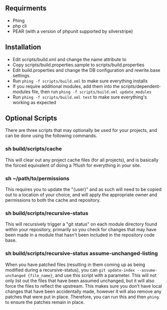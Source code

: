 
Requirments
----------------------

* Phing
* php cli
* PEAR (with a version of phpunit supported by silverstripe)

Installation
----------------------

* Edit scripts/build.xml and change the <project> name attribute to <projectname>
* Copy scripts/build.properties.sample to scripts/build.properties
* Edit build.properties and change the DB configuration and rewrite.base settings.
* Run `phing -f scripts/build.xml` to make sure everything installs
* If you require additional modules, add them into the scripts/dependent-modules file, then run `phing -f scripts/build.xml update_modules`
* Run `phing -f scripts/build.xml test` to make sure everything's working as expected

Optional Scripts
----------------------

There are three scripts that may optionally be used for your projects, and can be done using the following commands.

### sh build/scripts/cache

This will clear out any project cache files (for all projects), and is basically the forced equivalent of doing a ?flush for everything in your site.

### sh ~/path/to/permissions

This requires you to update the "{user}" and as such will need to be copied out to a location of your choice, and will apply the appropriate owner and permissions to both the cache and repository.

### sh build/scripts/recursive-status

This will recursively trigger a "git status" on each module directory found within your repository, primarily so you check for changes that may have been made in a module that hasn't been included in the repository code base.

### sh build/scripts/recursive-status assume-unchanged-listing

When you have patched files (resulting in them coming up as being modified during a recursive-status), you can `git update-index --assume-unchanged {file_name}`, and use this script with a parameter. This will not only list out the files that have been assumed unchanged, but it will also force the files to reflect the upstream. This makes sure you don't have local changes that have been accidentally made, however it will also remove any patches that were put in place. Therefore, you can run this and then `phing` to ensure the patches remain in place.
